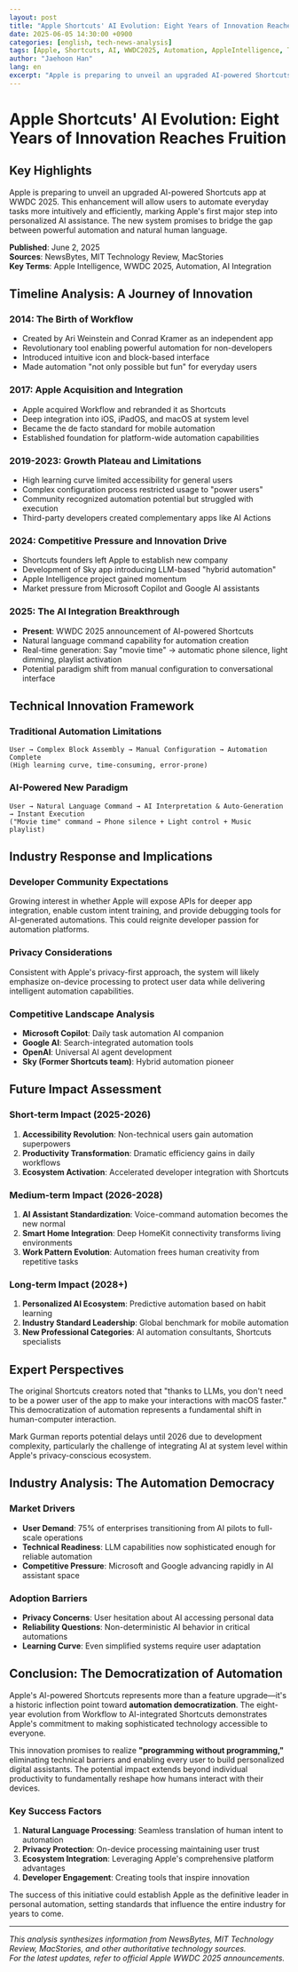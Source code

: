 ```yaml
---
layout: post
title: "Apple Shortcuts' AI Evolution: Eight Years of Innovation Reaches Fruition"
date: 2025-06-05 14:30:00 +0900
categories: [english, tech-news-analysis]
tags: [Apple, Shortcuts, AI, WWDC2025, Automation, AppleIntelligence, TechInnovation, FutureOfWork]
author: "Jaehoon Han"
lang: en
excerpt: "Apple is preparing to unveil an upgraded AI-powered Shortcuts app at WWDC 2025. This enhancement will allow users to automate everyday tasks more intuitively and efficiently, marking Apple's first major step into personalized AI assistance."
---
```


# Apple Shortcuts' AI Evolution: Eight Years of Innovation Reaches Fruition

## Key Highlights

Apple is preparing to unveil an upgraded AI-powered Shortcuts app at WWDC 2025. This enhancement will allow users to automate everyday tasks more intuitively and efficiently, marking Apple's first major step into personalized AI assistance. The new system promises to bridge the gap between powerful automation and natural human language.

**Published**: June 2, 2025  
**Sources**: NewsBytes, MIT Technology Review, MacStories  
**Key Terms**: Apple Intelligence, WWDC 2025, Automation, AI Integration

<!--more-->

## Timeline Analysis: A Journey of Innovation

### **2014**: The Birth of Workflow
- Created by Ari Weinstein and Conrad Kramer as an independent app
- Revolutionary tool enabling powerful automation for non-developers
- Introduced intuitive icon and block-based interface
- Made automation "not only possible but fun" for everyday users

### **2017**: Apple Acquisition and Integration
- Apple acquired Workflow and rebranded it as Shortcuts
- Deep integration into iOS, iPadOS, and macOS at system level
- Became the de facto standard for mobile automation
- Established foundation for platform-wide automation capabilities

### **2019-2023**: Growth Plateau and Limitations
- High learning curve limited accessibility for general users
- Complex configuration process restricted usage to "power users"
- Community recognized automation potential but struggled with execution
- Third-party developers created complementary apps like AI Actions

### **2024**: Competitive Pressure and Innovation Drive
- Shortcuts founders left Apple to establish new company
- Development of Sky app introducing LLM-based "hybrid automation"
- Apple Intelligence project gained momentum
- Market pressure from Microsoft Copilot and Google AI assistants

### **2025**: The AI Integration Breakthrough
- **Present**: WWDC 2025 announcement of AI-powered Shortcuts
- Natural language command capability for automation creation
- Real-time generation: Say "movie time" → automatic phone silence, light dimming, playlist activation
- Potential paradigm shift from manual configuration to conversational interface

## Technical Innovation Framework

### Traditional Automation Limitations
```
User → Complex Block Assembly → Manual Configuration → Automation Complete
(High learning curve, time-consuming, error-prone)
```

### AI-Powered New Paradigm
```
User → Natural Language Command → AI Interpretation & Auto-Generation → Instant Execution
("Movie time" command → Phone silence + Light control + Music playlist)
```

## Industry Response and Implications

### Developer Community Expectations
Growing interest in whether Apple will expose APIs for deeper app integration, enable custom intent training, and provide debugging tools for AI-generated automations. This could reignite developer passion for automation platforms.

### Privacy Considerations
Consistent with Apple's privacy-first approach, the system will likely emphasize on-device processing to protect user data while delivering intelligent automation capabilities.

### Competitive Landscape Analysis
- **Microsoft Copilot**: Daily task automation AI companion
- **Google AI**: Search-integrated automation tools  
- **OpenAI**: Universal AI agent development
- **Sky (Former Shortcuts team)**: Hybrid automation pioneer

## Future Impact Assessment

### Short-term Impact (2025-2026)
1. **Accessibility Revolution**: Non-technical users gain automation superpowers
2. **Productivity Transformation**: Dramatic efficiency gains in daily workflows
3. **Ecosystem Activation**: Accelerated developer integration with Shortcuts

### Medium-term Impact (2026-2028)
1. **AI Assistant Standardization**: Voice-command automation becomes the new normal
2. **Smart Home Integration**: Deep HomeKit connectivity transforms living environments
3. **Work Pattern Evolution**: Automation frees human creativity from repetitive tasks

### Long-term Impact (2028+)
1. **Personalized AI Ecosystem**: Predictive automation based on habit learning
2. **Industry Standard Leadership**: Global benchmark for mobile automation
3. **New Professional Categories**: AI automation consultants, Shortcuts specialists

## Expert Perspectives

The original Shortcuts creators noted that "thanks to LLMs, you don't need to be a power user of the app to make your interactions with macOS faster." This democratization of automation represents a fundamental shift in human-computer interaction.

Mark Gurman reports potential delays until 2026 due to development complexity, particularly the challenge of integrating AI at system level within Apple's privacy-conscious ecosystem.

## Industry Analysis: The Automation Democracy

### Market Drivers
- **User Demand**: 75% of enterprises transitioning from AI pilots to full-scale operations
- **Technical Readiness**: LLM capabilities now sophisticated enough for reliable automation
- **Competitive Pressure**: Microsoft and Google advancing rapidly in AI assistant space

### Adoption Barriers
- **Privacy Concerns**: User hesitation about AI accessing personal data
- **Reliability Questions**: Non-deterministic AI behavior in critical automations  
- **Learning Curve**: Even simplified systems require user adaptation

## Conclusion: The Democratization of Automation

Apple's AI-powered Shortcuts represents more than a feature upgrade—it's a historic inflection point toward **automation democratization**. The eight-year evolution from Workflow to AI-integrated Shortcuts demonstrates Apple's commitment to making sophisticated technology accessible to everyone.

This innovation promises to realize **"programming without programming,"** eliminating technical barriers and enabling every user to build personalized digital assistants. The potential impact extends beyond individual productivity to fundamentally reshape how humans interact with their devices.

### Key Success Factors
1. **Natural Language Processing**: Seamless translation of human intent to automation
2. **Privacy Protection**: On-device processing maintaining user trust
3. **Ecosystem Integration**: Leveraging Apple's comprehensive platform advantages
4. **Developer Engagement**: Creating tools that inspire innovation

The success of this initiative could establish Apple as the definitive leader in personal automation, setting standards that influence the entire industry for years to come.

---

*This analysis synthesizes information from NewsBytes, MIT Technology Review, MacStories, and other authoritative technology sources.*  
*For the latest updates, refer to official Apple WWDC 2025 announcements.*
